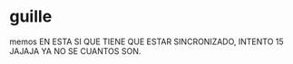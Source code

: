 # guille
memos
EN ESTA SI QUE TIENE QUE ESTAR SINCRONIZADO, INTENTO 15 JAJAJA YA NO SE CUANTOS SON.
